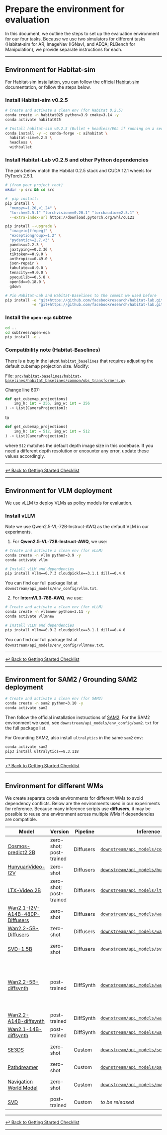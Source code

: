 # Prepare the environment for evaluation

In this document, we outline the steps to set up the evaluation environment for our four tasks. Because we use two simulators for different tasks (Habitat‑sim for AR, ImageNav (IGNav), and AEQA; RLBench for Manipulation), we provide separate instructions for each.

---

## Environment for Habitat-sim

For Habitat‑sim installation, you can follow the official [Habitat‑sim](https://github.com/facebookresearch/Habitat-sim) documentation, or follow the steps below.

### Install Habitat‑sim v0.2.5
```bash
# Create and activate a clean env (for Habitat 0.2.5)
conda create -n habitat025 python=3.9 cmake=3.14 -y
conda activate habitat025

# Install habitat-sim v0.2.5 (Bullet + headless/EGL if running on a server)
conda install -y -c conda-forge -c aihabitat \
  habitat-sim=0.2.5 \
  headless \
  withbullet
```

### Install Habitat‑Lab v0.2.5 and other Python dependencies

The pins below match the Habitat 0.2.5 stack and CUDA 12.1 wheels for PyTorch 2.5.1.

```bash
# (from your project root)
mkdir -p src && cd src

#  pip install:
pip install \
  "numpy>=1.20,<1.24" \
  "torch==2.5.1" "torchvision==0.20.1" "torchaudio==2.5.1" \
  --extra-index-url https://download.pytorch.org/whl/cu121

pip install --upgrade \
  "imageio[ffmpeg]" \
  "exceptiongroup>=1.2" \
  "pydantic>=2.7,<3" \
  pandas==2.2.3 \
  jaxtyping==0.2.36 \
  tiktoken==0.9.0 \
  anthropic==0.49.0 \
  json-repair \
  tabulate==0.9.0 \
  tenacity==9.0.0 \
  pyequilib==0.5.8 \
  open3d==0.18.0 \
  gdown

# Pin Habitat-Lab and Habitat-Baselines to the commit we used before
pip install -e "git+https://github.com/facebookresearch/habitat-lab.git@094d6be2f9d057e4781a68ae792132895fd4d3d0#egg=habitat_lab&subdirectory=habitat-lab" \
            -e "git+https://github.com/facebookresearch/habitat-lab.git@094d6be2f9d057e4781a68ae792132895fd4d3d0#egg=habitat_baselines&subdirectory=habitat-baselines"
```

### Install the `open-eqa` subtree
```bash
cd ..
cd subtrees/open-eqa
pip install -e .
```

### Compatibility note (Habitat‑Baselines)

There is a bug in the latest `habitat_baselines` that requires adjusting the default cubemap projection size. Modify:

File:
[`src/habitat-baselines/habitat-baselines/habitat_baselines/common/obs_transformers.py`](src/habitat-baselines/habitat-baselines/habitat_baselines/common/obs_transformers.py#L807)

Change line 807:
```python
def get_cubemap_projections(
    img_h: int = 256, img_w: int = 256
) -> List[CameraProjection]:
```
to
```python
def get_cubemap_projections(
    img_h: int = 512, img_w: int = 512
) -> List[CameraProjection]:
```
where `512` matches the default depth image size in this codebase. If you need a different depth resolution or encounter any error, update these values accordingly.

---

[↩︎ Back to Getting Started Checklist](../README.md#1-checklist-for-running-an-evaluation)

---

## Environment for VLM deployment

We use vLLM to deploy VLMs as policy models for evaluation.

### Install vLLM

Note we use Qwen2.5‑VL‑72B‑Instruct‑AWQ as the default VLM in our experiments.

1. For **Qwen2.5‑VL‑72B‑Instruct‑AWQ**, we use:
```bash
# Create and activate a clean env (for vLLM)
conda create -n vllm python=3.9 -y
conda activate vllm

# Install vLLM and dependencies
pip install vllm==0.7.3 cloudpickle==3.1.1 dill==0.4.0
```
You can find our full package list at `downstream/api_models/env_config/vllm.txt`.

2. For **InternVL3‑78B‑AWQ**, we use:
```bash
# Create and activate a clean env (for vLLM)
conda create -n vllmnew python=3.11 -y
conda activate vllmnew

# Install vLLM and dependencies
pip install vllm==0.9.2 cloudpickle==3.1.1 dill==0.4.0
```
You can find our full package list at `downstream/api_models/env_config/vllmnew.txt`.

---

[↩︎ Back to Getting Started Checklist](../README.md#1-checklist-for-running-an-evaluation)

---

## Environment for SAM2 / Grounding SAM2 deployment
```bash
# Create and activate a clean env (for SAM2)
conda create -n sam2 python=3.10 -y
conda activate sam2
```

Then follow the official installation instructions of [SAM2](https://github.com/facebookresearch/sam2?tab=readme-ov-file#installation). For the SAM2 environment we used, see `downstream/api_models/env_config/sam2.txt` for the full package list.

For Grounding SAM2, also install `ultralytics` in the same `sam2` env:
```bash
conda activate sam2
pip3 install ultralytics==8.3.118
```

---

[↩︎ Back to Getting Started Checklist](../README.md#1-checklist-for-running-an-evaluation)

---

## Environment for different WMs

We create separate conda environments for different WMs to avoid dependency conflicts. Below are the environments used in our experiments for reference. Because many inference scripts use **diffusers**, it may be possible to reuse one environment across multiple WMs if dependencies are compatible.

| Model                                                                                         | Version                 | Pipeline  | Inference Script                                                                               | Env Config                                                                                                 | Setup Reference                                                                                                          | Notes                                                                |
| --------------------------------------------------------------------------------------------- | ----------------------- | --------- | ---------------------------------------------------------------------------------------------- | ---------------------------------------------------------------------------------------------------------- | ------------------------------------------------------------------------------------------------------------------------ | -------------------------------------------------------------------- |
| [Cosmos-predict2 2B](https://github.com/nvidia-cosmos/cosmos-predict2)                        | zero-shot; post-trained | Diffusers | [`downstream/api_models/cosmos_model.py`](downstream/api_models/cosmos_model.py)               | [`downstream/api_models/env_config/cosmos.txt`](downstream/api_models/env_config/cosmos.txt)               | See setup in `cosmos_model.py` (lines 1–8): [L1–L8](downstream/api_models/cosmos_model.py#L1-L8)                         | Env reused by **SVD** for zero-shot inference                        |
| [HunyuanVideo-I2V](https://github.com/Tencent/HunyuanVideo-I2V)                               | zero-shot               | Diffusers | [`downstream/api_models/hunyuan_model.py`](downstream/api_models/hunyuan_model.py)             | [`downstream/api_models/env_config/hunyuan.txt`](downstream/api_models/env_config/hunyuan.txt)             | See setup in `hunyuan_model.py` (lines 1–18): [L1–L18](downstream/api_models/hunyuan_model.py#L1-L18)                    | —                                                                    |
| [LTX-Video 2B](https://github.com/Lightricks/LTX-Video)                                       | zero-shot; post-trained | Diffusers | [`downstream/api_models/ltx_model.py`](downstream/api_models/ltx_model.py)                     | [`downstream/api_models/env_config/LTXvideo.txt`](downstream/api_models/env_config/LTXvideo.txt)           | See setup in `ltx_model.py` (lines 1–9): [L1–L9](downstream/api_models/ltx_model.py#L1-L9)                               | —                                                                    |
| [Wan2.1-I2V-A14B-480P-Diffusers](https://huggingface.co/Wan-AI/Wan2.1-I2V-14B-480P-Diffusers) | zero-shot               | Diffusers | [`downstream/api_models/wan_model.py`](downstream/api_models/wan_model.py)                     | [`downstream/api_models/env_config/wan.txt`](downstream/api_models/env_config/wan.txt)                     | See setup in `wan_model.py` (lines 1–5): [L1–L5](downstream/api_models/wan_model.py#L1-L5)                               | —                                                                    |
| [Wan2.2-5B-Diffusers](https://huggingface.co/Wan-AI/Wan2.2-TI2V-5B-Diffusers)                 | zero-shot               | Diffusers | [`downstream/api_models/wan22_ti2v_model.py`](downstream/api_models/wan22_ti2v_model.py)       | `downstream/api_models/env_config/wan22.txt`                                                               | See setup in `wan22_ti2v_model.py` (lines 7–12): [L7–L12](downstream/api_models/wan22_ti2v_model.py#L7-L12)              | -                                          |
| [SVD-1.5B](https://huggingface.co/stabilityai/stable-video-diffusion-img2vid)                 | zero-shot               | Diffusers | [`downstream/api_models/svd_model.py`](downstream/api_models/svd_model.py)                     | *(same as Cosmos)*                                                                                         | —                                                                                                                        | Uses **Cosmos** env.                                                 |
| [Wan2.2-5B-diffsynth](https://github.com/modelscope/DiffSynth-Studio)                         | post-trained            | DiffSynth | [`downstream/api_models/wan_model_diffsynth.py`](downstream/api_models/wan_model_diffsynth.py) | [`downstream/api_models/env_config/wan_diffsynth.txt`](downstream/api_models/env_config/wan_diffsynth.txt) | See setup in `wan_model_diffsynth.py` (lines 1–5): [L1–L5](downstream/api_models/wan_model_diffsynth.py#L1-L5)           | Base env for **Wan2.2-A14B-diffsynth** and **Wan2.1-14B-diffsynth**. |
| [Wan2.2-A14B-diffsynth](https://github.com/modelscope/DiffSynth-Studio)                       | post-trained            | DiffSynth | [`downstream/api_models/wan_model_diffsynth.py`](downstream/api_models/wan_model_diffsynth.py) | *(same as Wan2.2-5B-diffsynth)*                                                                            | —                                                                                                                        | Shares env with 5B.                                                  |
| [Wan2.1-14B-diffsynth](https://github.com/modelscope/DiffSynth-Studio)                        | post-trained            | DiffSynth | [`downstream/api_models/wan_model_diffsynth.py`](downstream/api_models/wan_model_diffsynth.py) | *(same as Wan2.2-5B-diffsynth)*                                                                            | —                                                                                                                        | Shares env with 5B.                                                  |
| [SE3DS](https://github.com/google-research/se3ds)                                             | zero-shot               | Custom    | [`downstream/api_models/se3ds_model.py`](downstream/api_models/se3ds_model.py)                 | [`downstream/api_models/env_config/se3ds.txt`](downstream/api_models/env_config/se3ds.txt)                 | Follow SE3DS README (Setup Instructions): https://github.com/google-research/se3ds?tab=readme-ov-file#setup-instructions | —                                                                    |
| [Pathdreamer](https://github.com/google-research/pathdreamer)                                 | zero-shot               | Custom    | [`downstream/api_models/pathdreamer_model.py`](downstream/api_models/pathdreamer_model.py)     | *(same as SE3DS)*                                                                                          | —                                                                                                                        | Shares env with **SE3DS**.                                           |
| [Navigation World Model](https://github.com/facebookresearch/nwm/)                            | zero-shot               | Custom    | [`downstream/api_models/nwm_model.py`](downstream/api_models/nwm_model.py)                     | [`downstream/api_models/env_config/nwm.txt`](downstream/api_models/env_config/nwm.txt)                     | Follow NWM README (Requirements): https://github.com/facebookresearch/nwm/?tab=readme-ov-file#requirements               | —                                                                    |
| [SVD](https://huggingface.co/stabilityai/stable-video-diffusion-img2vid)                      | post-trained            | Custom    | *to be released*                                                                               | *to be released*                                                                                           | *to be released*                                                                                                         | Placeholders in doc.                                                 |

---

[↩︎ Back to Getting Started Checklist](../README.md#1-checklist-for-running-an-evaluation)

---